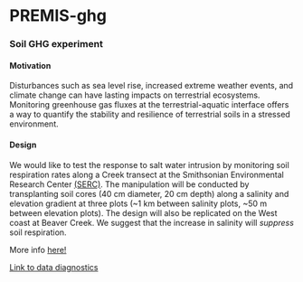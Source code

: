 # PREMIS-ghg
### Soil GHG experiment

#### Motivation
Disturbances such as sea level rise, increased extreme weather events, and climate change can have lasting impacts on terrestrial ecosystems. Monitoring greenhouse gas fluxes at the terrestrial-aquatic interface offers a way to quantify the stability and resilience of terrestrial soils in a stressed environment. 

#### Design
We would like to test the response to salt water intrusion by monitoring soil respiration rates along a Creek transect at the Smithsonian Environmental Research Center [(SERC)](https://serc.si.edu/). The manipulation will be conducted by transplanting soil cores (40 cm diameter, 20 cm depth) along a salinity and elevation gradient at three plots (~1 km between salinity plots, ~50 m between elevation plots). The design will also be replicated on the West coast at Beaver Creek. We suggest that the increase in salinity will *suppress* soil respiration.   

More info [here!]()

[Link to data diagnostics](https://github.com/PNNL-PREMIS/PREMIS-ghg/tree/master/outputs)
